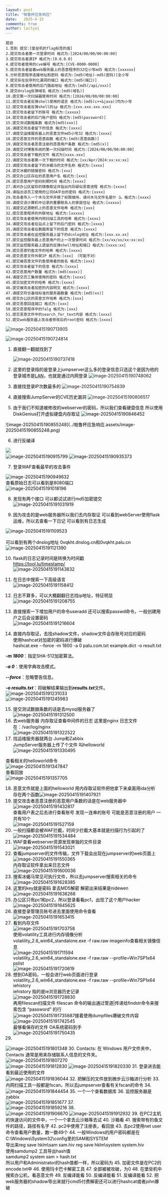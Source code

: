```yaml
---
layout: post
title: "帕鲁杯应急响应"
date:   2025-4-15
comments: true
author: laitya1
---
```


```plain
题目
1.签到 提交:[堡垒机的flag标签的值]
2.提交攻击者第一次登录时间 格式为:[2024/00/00/00:00:00]
3.提交攻击者源IP 格式为:[0.0.0.0]
4.提交攻者使用的cve编号 格式为:[CVE-0000-0000]
5.提交攻击者留着web服务器上的恶意程序的32位小写md5 格式为:[xxxxxx]
6.分析恶意程序连接地址和密码 格式为:[md5(地址)-md5(密码)]全小写
7.提交存在反序列化漏洞的端口 格式为:[md5(端口)]
8.提交攻击者使用的后门路由地址 格式为:[md5(/api/xxx)]
9.提交dnslog反弹域名 格式为:[md5(域名)]
10.提交第一次扫描器使用时间 格式为:[2024/00/00/00:00:00]
11.提交攻击者反弹shell使用的语言 格式为:[md5(c++&java)]均为小写
12.提交攻击者反弹shell的ip 格式为:[xxx.xxx.xxx.xxx]
13.提交攻击者留下的账号 格式为:[xxxxx]
14.提交攻击者的后门账户密码 格式为:[md5(password)]
15.提交测试数据条数 格式为[md5(xxx)]
16.请提交攻击者留下的信息 格式为:[xxxx]
17.请提交运维服务器上的恶意文件md5小写32 格式为:[xxxx]
18.提交恶意文件的恶意函数 格式为:[md5(恶意函数)]
19.请提交攻击者恶意注册的恶意用户条数 格式为:[md5(x)]
20.请提交对博客系统的第一次扫描时间 格式为:[2024/00/00/00:00:00]
21.提交攻击者下载的文件 格式为[xxxx.xxx]
22.请提交攻击者第一次下载的时间 格式为:[xx/Apr/2024:xx:xx:xx]
23.请提交攻击者留下的冰蝎马的文件名称 格式为:[xxxx]
24.提交冰蝎的链接密码 格式为:[xxx]
25.提交办公区存在的恶意用户名 格式为:[xxx]
26.提交恶意用户密码到期时间 格式为:[xxxx]
27.请对办公区留存的镜像取证并指出内存疑似恶意进程 格式为:[xxxx]
28.请指出该员工使用的公司OA平台的密码 格式为:[xxxx]
29.攻击者传入一个木马文件并做了权限维持，请问木马文件名是什 么 格式为:[xxxx]
30.请提交该计算机中记录的重要联系人的家庭住址 格式为:[xxxxx]
31.请提交近源靶机上的恶意文件哈希 格式为:[xxx]
32.提交恶意程序的外联地址 格式为:[xxxxx]
33.提交攻击者使用内网扫描工具的哈希 格式为:[xxxx]
34.请提交攻击者在站点上留下的后门密码 格式为:[xxxx]
35.请提交攻击者在数据库留下的信息 格式为:[xxxx]
36.提交攻击者在监控服务器上留下的dcnlog地址 格式为:[xxx.xx.xx]
37.提交监控服务器上恶意用户的上一次登录时间 格式为:[xx/xx/xx/xx:xx:xx]
38.提交监控服务器上遗留的反弹shell地址和端口 格式为:[xxxx:xx]
39.提交恶意钓鱼文件的哈希 格式为:[xxxx]
40.提交恶意文件外联IP 格式为:[xxx] （可能不对）
41.提交被恶意文件钓鱼使用者的姓名 格式为:[xxx]
42.提交攻击者留下的信息 格式为:[xxxx]
43.提交恶意用户数量 格式为:[md5(xxxx)]
44.请提交员工集体使用的密码 格式为:[xxxx]
45.提交加密文件的哈希 格式为:[xxxx]
46.提交被攻击者加密的内容明文 格式为:[xxxx]
47.请提交符合基线标准的服务器数量 格式为:[md5(xx)]
48.提交办公区的恶意文件哈希 格式为:[xxx]
49.提交恶意回连端口 格式为:[xxx]
50.提交恶意程序中的falg 格式为:[xxx]
51.提交恶意文件中的search_for_text内容 格式为:[xxxx]
52.提交web服务器上攻击者修改后的root密码 格式为:[xxxx]
```

![image-20250415190713905](../帕鲁杯应急响应.assets/image-20250415190713905.png)

![image-20250415190724814](../帕鲁杯应急响应.assets/image-20250415190724814.png)

1. <font style="color:#000000;">直接翻一翻就找到了</font>

   ![image-20250415190737418](../帕鲁杯应急响应.assets/image-20250415190737418.png)

2. <font style="color:#000000;">这里的登录指的是登录上jumpserver这么多的登录信息只选这个是因为他的登录城市是</font>[<font style="color:#000000;">LAN</font>](https://so.csdn.net/so/search?q=LAN&spm=1001.2101.3001.7020)<font style="color:#000000;">，也就是通过内网登录</font>
  ![image-20250415190748062](../帕鲁杯应急响应.assets/image-20250415190748062.png)

3. <font style="color:#000000;">直接找登录IP次数最多的</font>
  ![image-20250415190754839](../帕鲁杯应急响应.assets/image-20250415190754839.png)

4. <font style="color:#000000;">直接搜索JumpServer的CVE历史漏洞</font>
  ![image-20250415190806517](../帕鲁杯应急响应.assets/image-20250415190806517.png)

5. <font style="color:#000000;">由于我们不知道被修改的webserver的密码，所以我们查看硬盘信息 所以使用DiskGenius打开虚拟硬盘内存取证
  ![image-20250415190846452](../帕鲁杯应急响应.assets/image-20250415190846452.png)

  <font style="color:#000000;">  
  </font>![image-20250415190855248](../帕鲁杯应急响应.assets/image-20250415190855248.png)

6. <font style="color:#000000;">进行反编译</font>

  ![](../帕鲁杯应急响应.assets/image-20250415190905132.png)<font style="color:#000000;">  
  </font>![image-20250415190915799](../帕鲁杯应急响应.assets/image-20250415190915799.png)
  ![image-20250415190935373](../帕鲁杯应急响应.assets/image-20250415190935373.png)

7. <font style="color:#000000;">登录WAF查看最早的攻击事件  
  </font>

  ![image-20250415190949632](../帕鲁杯应急响应.assets/image-20250415191007652.png)<font style="color:#000000;">  
  </font><font style="color:#000000;">查看原始日志可以看到是8080端口  
  </font>![image-20250415191018196](../帕鲁杯应急响应.assets/image-20250415191018196.png)

8. <font style="color:#000000;">发现有两个接口 可以都试试进行md5加密提交  </font>
  ![image-20250415191031919](../帕鲁杯应急响应.assets/image-20250415191031919.png)

9. <font style="color:#000000;">因为攻击的是web服务器所以我们去内存取证 可以看到webServer使用flask运维，所以去查看一下日记 可以看到有日志生成

  ![image-20250415191109523](../帕鲁杯应急响应.assets/image-20250415191109523.png)  
  </font><font style="color:#000000;">  
  </font><font style="color:#000000;">可以看到有两个dnslog地址 0vqkht.dnslog.cn和0vqkht.palu.cn  
  </font>![image-20250415191121390](../帕鲁杯应急响应.assets/image-20250415191121390.png)

10. <font style="color:#000000;">flask的日志记录时间是转换为时间戳  
    </font>[<font style="color:#000000;">https://tool.lu/timestamp/</font>](https://tool.lu/timestamp/)<font style="color:#000000;">  
    </font>![image-20250415191143832](../帕鲁杯应急响应.assets/image-20250415191143832.png)

11. <font style="color:#000000;">在日志中搜索一下高级语言  
    </font>![image-20250415191158412](../帕鲁杯应急响应.assets/image-20250415191158412.png)

12. <font style="color:#000000;">日志不算多，可以大概翻翻日志找ip地址，特征明显  
    </font>![image-20250415191208755](../帕鲁杯应急响应.assets/image-20250415191208755.png)

13. <font style="color:#000000;">直接搜索一下增加用户的命令useradd 还可以搜索passwd命令，一般创建用户之后会设置密码  
    </font>![image-20250415191216604](../帕鲁杯应急响应.assets/image-20250415191216604.png)

14. <font style="color:#000000;">直接内存取证，去找shadow文件，shadow文件会存账号对应的密码  
    </font><font style="color:#000000;">使用hashcat对加密的密码进行爆破   
    </font><font style="color:#000000;">hashcat.exe --force -m 1800 -a 0 palu.com.txt example.dict -o result.txt</font>

_**<font style="color:#000000;background-color:rgb(249, 249, 249);">-m 1800</font>**_<font style="color:#000000;">：指定SHA-512加密算法。</font>

_**<font style="color:#000000;background-color:rgb(249, 249, 249);">-a 0</font>**_<font style="color:#000000;">：使用字典攻击模式。</font>

_**<font style="color:#000000;background-color:rgb(249, 249, 249);">--force</font>**_<font style="color:#000000;">：忽略警告信息。</font>

_**<font style="color:#000000;background-color:rgb(249, 249, 249);">-o results.txt</font>**_<font style="color:#000000;">：将破解结果输出到</font>_**<font style="color:#000000;background-color:rgb(249, 249, 249);">results.txt</font>**_<font style="color:#000000;">文件。  
</font>![image-20250415191231033](../帕鲁杯应急响应.assets/image-20250415191231033.png)<font style="color:#000000;">  
</font>![image-20250415191245983](../帕鲁杯应急响应.assets/image-20250415191245983.png)

15. <font style="color:#000000;">提交测试数据条数的话是去mysql服务器了  
</font>![image-20250415191312500](../帕鲁杯应急响应.assets/image-20250415191312500.png)
16. <font style="color:#000000;">去web服务器 内存取证查看中间件的日志 这里是nginx 日志文件在：/var/log/nginx  
</font>![image-20250415191322522](../帕鲁杯应急响应.assets/image-20250415191322522.png)
17. <font style="color:#000000;">找运维服务器就两台  Jump和Zabbix  
</font><font style="color:#000000;">JumpServer服务器上传了个文件 叫helloworld  
</font>![image-20250415191330495](../帕鲁杯应急响应.assets/image-20250415191330495.png)

<font style="color:#000000;">查看相关的helloworld命令  
</font>![image-20250415191347847](../帕鲁杯应急响应.assets/image-20250415191347847.png)<font style="color:#000000;">  
</font><font style="color:#000000;">查看回放  
</font>![image-20250415191357705](../帕鲁杯应急响应.assets/image-20250415191357705.png)

18. <font style="color:#000000;">恶意文件就是上面的helloworld 用内存取证软件把他拿下来桌面用ida分析  
    </font><font style="color:#000000;">存在两个函数</font>![image-20250415191407921](../帕鲁杯应急响应.assets/image-20250415191407921.png)
19. <font style="color:#000000;">提交攻击者恶意注册的恶意用户条数的话是在web服务器中  </font>
    ![image-20250415191432817](../帕鲁杯应急响应.assets/image-20250415191432817.png)<font style="color:#000000;">  
    </font><font style="color:#000000;">查看用户表之后去进行查看账号 发现一连串的账号 可能是恶意注册的用户 一共有10个  
    </font>![image-20250415191527159](../帕鲁杯应急响应.assets/image-20250415191527159.png)
20. <font style="color:#000000;">一般扫描都会被WAF拦截，时间少拦截大基本就是扫描行为引起的了  
</font>![image-20250415191534484](../帕鲁杯应急响应.assets/image-20250415191534484.png)
21. <font style="color:#000000;">WAF查看webserver资源发现单独的文件目录  
</font>![image-20250415191543021](../帕鲁杯应急响应.assets/image-20250415191543021.png)
22. <font style="color:#000000;">查看jumpserver的文件传输，文件下载会出现在jumpserver的web页面上</font><font style="color:#000000;">  
</font>![image-20250415191550365](../帕鲁杯应急响应.assets/image-20250415191550365.png)<font style="color:#000000;">  
</font><font style="color:#000000;">内存取证软件拿出来日志文件  
</font>![image-20250415191600036](../帕鲁杯应急响应.assets/image-20250415191600036.png)
23. <font style="color:#000000;">搜索冰蝎马常见可执行文件，所以去jumpserver搜索相关的命令  
</font>![image-20250415191628385](../帕鲁杯应急响应.assets/image-20250415191628385.png)
24. <font style="color:#000000;">这里的key就是密码 拿去MD5解密 解密出来结果是nidewen  
</font>![image-20250415191636268](../帕鲁杯应急响应.assets/image-20250415191636268.png)
25. <font style="color:#000000;">办公区只有pc1和pc2，所以登录看看pc1，出现了这个用户hacker  
</font>![image-20250415191645625](../帕鲁杯应急响应.assets/image-20250415191645625.png)
26. <font style="color:#000000;">直接登录管理员账号进去里面使用命令查看  
</font>![image-20250415191653415](../帕鲁杯应急响应.assets/image-20250415191653415.png)
27. <font style="color:#000000;">看到内存文件  
</font>![image-20250415191703758](../帕鲁杯应急响应.assets/image-20250415191703758.png)<font style="color:#000000;">  
</font><font style="color:#000000;">使用volatility工具进行内存镜像分析  
</font><font style="color:#000000;">volatility_2.6_win64_standalone.exe -f raw.raw imageinfo查看相关镜像信息  
</font>![image-20250415191711594](../帕鲁杯应急响应.assets/image-20250415191711594.png)<font style="color:#000000;">  
</font><font style="color:#000000;">volatility_2.6_win64_standalone.exe -f raw.raw --profile=Win7SP1x64 pslist  
</font>![image-20250415191720619](../帕鲁杯应急响应.assets/image-20250415191720619.png)
28. <font style="color:#000000;">想到OA密码，一般会进行web页面进行登录  
</font><font style="color:#000000;">volatility_2.6_win64_standalone.exe -f raw.raw --profile=Win7SP1x64 iehistory  
</font><font style="color:#000000;">iehistory 指的是ie浏览器历史记录  
</font>![image-20250415191728830](../帕鲁杯应急响应.assets/image-20250415191728830.png)<font style="color:#000000;">  
</font><font style="color:#000000;">再用filescan扫描文件 filescan 命令的输出通过管道|传递给findstr命令来搜索包含 “password” 的行  
</font>![image-20250415191735887](../帕鲁杯应急响应.assets/image-20250415191735887.png)<font style="color:#000000;">接着使用dumpfiles爆破文件内容  
</font>![image-20250415191742545](../帕鲁杯应急响应.assets/image-20250415191742545.png)<font style="color:#000000;">  
</font><font style="color:#000000;">最够看保存的文件 OA系统密码到手  
</font>![image-20250415191750435](../帕鲁杯应急响应.assets/image-20250415191750435.png)
29. <font style="color:#000000;">  
</font>![image-20250415191801348](../帕鲁杯应急响应.assets/image-20250415191801348.png)
30. <font style="color:#000000;">Contacts\: 在 Windows 用户文件夹中，Contacts 通常是用来存储联系人信息的文件夹。  
</font>![image-20250415191807270](../帕鲁杯应急响应.assets/image-20250415191807270.png)<font style="color:#000000;">  
</font>![image-20250415191812830](../帕鲁杯应急响应.assets/image-20250415191812830.png)<font style="color:#000000;"> 
</font>![image-20250415191820330](../帕鲁杯应急响应.assets/image-20250415191820330.png)
31. <font style="color:#000000;">登录进去能看到最近使用的文件  
</font>![image-20250415191836044](../帕鲁杯应急响应.assets/image-20250415191836044.png)
32. <font style="color:#000000;">把解压的文件放到微步云沙箱进行分析</font>
33. <font style="color:#000000;">内网扫描工具一般都是fscan，所以去jumpserver查看有关fscan的命令 </font>
34. ![image-20250415191844454](../帕鲁杯应急响应.assets/image-20250415191844454.png)
35. <font style="color:#000000;">一个一个查看数据库</font>
36. <font style="color:#000000;">监控服务器是zabbix  
</font>![image-20250415191851677](../帕鲁杯应急响应.assets/image-20250415191851677.png)
37. <font style="color:#000000;">  
</font>![image-20250415191859216](../帕鲁杯应急响应.assets/image-20250415191859216.png)
38. <font style="color:#000000;">  
</font>![image-20250415191906670](../帕鲁杯应急响应.assets/image-20250415191906670.png)<font style="color:#000000;">  </font>![image-20250415191912932](../帕鲁杯应急响应.assets/image-20250415191912932.png)
39. <font style="color:#000000;">在PC2主机的快速访问的文件中，一个一个拿去云沙箱等去试</font>
40. <font style="color:#000000;">沙箱看</font>
41. <font style="color:#000000;">搜索带有钓鱼文件的路径，路径有名字</font>
42. <font style="color:#000000;">pc2中使用了注册表，看回放</font>
43. <font style="color:#000000;">去pc2使用net user命令查看用户数量，数一数49个</font>
44. <font style="color:#000000;">一般Windows的用户密码都是在C:\Windows\System32\config里的SAM和SYSTEM  
</font><font style="color:#000000;">导出来reg save hklm\sam sam.hiv reg save hklm\system system.hiv  
</font><font style="color:#000000;">使用samdump2 工具导出hash值  
</font><font style="color:#000000;">samdump2 system sam > hash.txt  
</font><font style="color:#000000;">所以用户和Administrator的hash值都一样，所以密码为</font>
45. <font style="color:#000000;">加密文件是在PC2的encode.txt中</font>
46. <font style="color:#000000;">使用玛卡巴卡解密工具</font>
47. <font style="color:#000000;">全部被被攻破，为0</font>
48. <font style="color:#000000;">在堡垒机中搜索办公机，看恶意文件</font>
49. <font style="color:#000000;">反编译能看</font>
50. <font style="color:#000000;">反编译能看</font>
51. <font style="color:#000000;">反编译能看</font>
52. <font style="color:#000000;">把web服务器的shadow导出来就行cmd5付费解密还可以进行hashcat或者john爆破</font>
